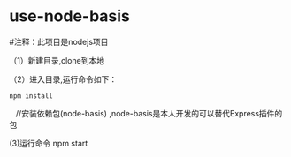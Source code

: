 # use-node-basis
#注释：此项目是nodejs项目

（1）新建目录,clone到本地

（2）进入目录,运行命令如下：

    npm install
    //安装依赖包(node-basis) ,node-basis是本人开发的可以替代Express插件的包
    
    
 (3)运行命令 
    npm start
    
